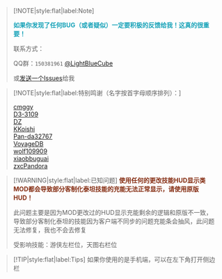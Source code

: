 > [!NOTE|style:flat|label:Note]
>
> <strong><font color="#17a2b8">如果你发现了任何BUG（或者疑似）一定要积极的反馈给我！这真的很重要！</font></strong>
>
> 联系方式：
>
> QQ群：`150381961` [@LightBlueCube](https://github.com/LightBlueCube)
>
> 或[发送一个Issues](https://github.com/LightBlueCube/Infinite-Firepower/issues/new/choose)给我

> [!NOTE|style:flat|label:特别鸣谢（名字按首字母顺序排列）：]
>
> [cmggy](https://github.com/cmggy)
> <br/>
> [D3-3109](https://github.com/D3-3109)
> <br/>
> [DZ](https://github.com/Ghroth-follower)
> <br/>
> [KKoishi](https://github.com/Koishi-Satori)
> <br/>
> [Pan-da32767](https://github.com/Pan-da32767)
> <br/>
> [VoyageDB](https://github.com/DBmaoha)
> <br/>
> [wolf109909](https://github.com/wolf109909)
> <br/>
> [xiaobbuguai](https://github.com/xiaobbuguai)
> <br/>
> [zxcPandora](https://github.com/zxcPandora)

> [!WARNING|style:flat|label:已知问题]
> <strong><font color="#852d12">使用任何的更改技能HUD显示类MOD都会导致部分客制化泰坦技能的充能无法正常显示，请使用原版HUD！</font></strong>
>
> 此问题主要是因为MOD更改过的HUD显示充能剩余的逻辑和原版不一致，导致部分客制化泰坦的技能因为客户端不同步的问题充能条会抽风，此问题无法修复，我也不会去修复
>
> 受影响技能：游侠左栏位，天图右栏位

> [!TIP|style:flat|label:Tips]
> 如果你使用的是手机端，可以在左下角打开侧边栏